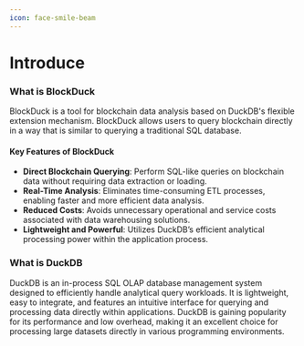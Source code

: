 ```yaml
---
icon: face-smile-beam
---
```


# Introduce

### What is BlockDuck

BlockDuck is a tool for blockchain data analysis based on DuckDB's flexible extension mechanism. BlockDuck allows users to query blockchain directly in a way that is similar to querying a traditional SQL database.



#### Key Features of BlockDuck

* **Direct Blockchain Querying**: Perform SQL-like queries on blockchain data without requiring data extraction or loading.
* **Real-Time Analysis**: Eliminates time-consuming ETL processes, enabling faster and more efficient data analysis.
* **Reduced Costs**: Avoids unnecessary operational and service costs associated with data warehousing solutions.
* **Lightweight and Powerful**: Utilizes DuckDB’s efficient analytical processing power within the application process.



### What is DuckDB

DuckDB is an in-process SQL OLAP database management system designed to efficiently handle analytical query workloads. It is lightweight, easy to integrate, and features an intuitive interface for querying and processing data directly within applications. DuckDB is gaining popularity for its performance and low overhead, making it an excellent choice for processing large datasets directly in various programming environments.

